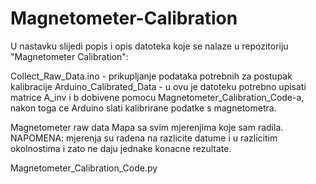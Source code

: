 # Magnetometer-Calibration
U nastavku slijedi popis i opis datoteka koje se nalaze u repozitoriju "Magnetometer Calibration":

Collect_Raw_Data.ino - prikupljanje podataka potrebnih za postupak kalibracije
Arduino_Calibrated_Data - u ovu je datoteku potrebno upisati matrice A_inv i b dobivene pomocu Magnetometer_Calibration_Code-a, nakon toga ce Arduino slati kalibrirane podatke s magnetometra.

Magnetometer raw data
Mapa sa svim mjerenjima koje sam radila. 
NAPOMENA: mjerenja su radena na razlicite datume i u razlicitim okolnostima i zato ne daju jednake konacne rezultate. 

Magnetometer_Calibration_Code.py
